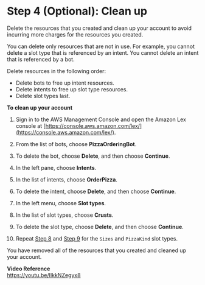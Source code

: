 # Step 4 (Optional): Clean up

Delete the resources that you created and clean up your account to avoid incurring more charges for the resources you created.

You can delete only resources that are not in use. For example, you cannot delete a slot type that is referenced by an intent. You cannot delete an intent that is referenced by a bot.

Delete resources in the following order:
+ Delete bots to free up intent resources.
+ Delete intents to free up slot type resources.
+ Delete slot types last.

**To clean up your account**

1. Sign in to the AWS Management Console and open the Amazon Lex console at [https://console.aws.amazon.com/lex/](https://console.aws.amazon.com/lex/).

1. From the list of bots, choose **PizzaOrderingBot**.

1. To delete the bot, choose **Delete**, and then choose **Continue**.

1. In the left pane, choose **Intents**.

1. In the list of intents, choose **OrderPizza**.

1. To delete the intent, choose **Delete**, and then choose **Continue**.

1. In the left menu, choose **Slot types**.

1. <a name="chooseSlots"></a>In the list of slot types, choose **Crusts**.

1. <a name="deleteSlots"></a>To delete the slot type, choose **Delete**, and then choose **Continue**.

1. Repeat [Step 8](#chooseSlots) and [Step 9](#deleteSlots) for the `Sizes` and `PizzaKind` slot types.

You have removed all of the resources that you created and cleaned up your account.

**Video Reference**  
https://youtu.be/IIkkNZegyx8
